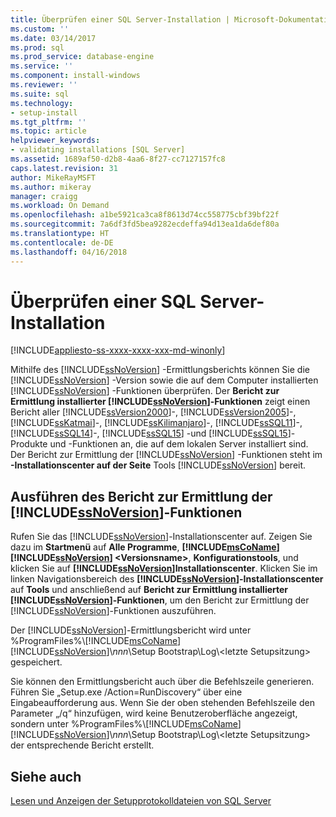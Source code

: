 ```yaml
---
title: Überprüfen einer SQL Server-Installation | Microsoft-Dokumentation
ms.custom: ''
ms.date: 03/14/2017
ms.prod: sql
ms.prod_service: database-engine
ms.service: ''
ms.component: install-windows
ms.reviewer: ''
ms.suite: sql
ms.technology:
- setup-install
ms.tgt_pltfrm: ''
ms.topic: article
helpviewer_keywords:
- validating installations [SQL Server]
ms.assetid: 1689af50-d2b8-4aa6-8f27-cc7127157fc8
caps.latest.revision: 31
author: MikeRayMSFT
ms.author: mikeray
manager: craigg
ms.workload: On Demand
ms.openlocfilehash: a1be5921ca3ca8f8613d74cc558775cbf39bf22f
ms.sourcegitcommit: 7a6df3fd5bea9282ecdeffa94d13ea1da6def80a
ms.translationtype: HT
ms.contentlocale: de-DE
ms.lasthandoff: 04/16/2018
---
```

# <a name="validate-a-sql-server-installation"></a>Überprüfen einer SQL Server-Installation

[!INCLUDE[appliesto-ss-xxxx-xxxx-xxx-md-winonly](../../includes/appliesto-ss-xxxx-xxxx-xxx-md-winonly.md)]
  
  Mithilfe des [!INCLUDE[ssNoVersion](../../includes/ssnoversion-md.md)] -Ermittlungsberichts können Sie die [!INCLUDE[ssNoVersion](../../includes/ssnoversion-md.md)] -Version sowie die auf dem Computer installierten [!INCLUDE[ssNoVersion](../../includes/ssnoversion-md.md)] -Funktionen überprüfen. Der **Bericht zur Ermittlung installierter [!INCLUDE[ssNoVersion](../../includes/ssnoversion-md.md)]-Funktionen** zeigt einen Bericht aller [!INCLUDE[ssVersion2000](../../includes/ssversion2000-md.md)]-, [!INCLUDE[ssVersion2005](../../includes/ssversion2005-md.md)]-, [!INCLUDE[ssKatmai](../../includes/sskatmai-md.md)]-, [!INCLUDE[ssKilimanjaro](../../includes/sskilimanjaro-md.md)]-, [!INCLUDE[ssSQL11](../../includes/sssql11-md.md)]-, [!INCLUDE[ssSQL14](../../includes/sssql14-md.md)]-, [!INCLUDE[ssSQL15](../../includes/sssql15-md.md)] -und [!INCLUDE[ssSQL15](../../includes/sssqlv14-md.md)]-Produkte und -Funktionen an, die auf dem lokalen Server installiert sind. Der Bericht zur Ermittlung der [!INCLUDE[ssNoVersion](../../includes/ssnoversion-md.md)] -Funktionen steht im **-Installationscenter auf der Seite** Tools [!INCLUDE[ssNoVersion](../../includes/ssnoversion-md.md)] bereit.  
  
 ## <a name="run-includessnoversionincludesssnoversion-mdmd-features-discovery-report"></a>Ausführen des Bericht zur Ermittlung der [!INCLUDE[ssNoVersion](../../includes/ssnoversion-md.md)]-Funktionen  
  
 Rufen Sie das [!INCLUDE[ssNoVersion](../../includes/ssnoversion-md.md)]-Installationscenter auf. Zeigen Sie dazu im **Startmenü** auf **Alle Programme**, **[!INCLUDE[msCoName](../../includes/msconame-md.md)][!INCLUDE[ssNoVersion](../../includes/ssnoversion-md.md)] \<Versionsname>**, **Konfigurationstools**, und klicken Sie auf **[!INCLUDE[ssNoVersion](../../includes/ssnoversion-md.md)]Installationscenter**. Klicken Sie im linken Navigationsbereich des **[!INCLUDE[ssNoVersion](../../includes/ssnoversion-md.md)]-Installationscenter** auf **Tools** und anschließend auf **Bericht zur Ermittlung installierter [!INCLUDE[ssNoVersion](../../includes/ssnoversion-md.md)]-Funktionen**, um den Bericht zur Ermittlung der [!INCLUDE[ssNoVersion](../../includes/ssnoversion-md.md)]-Funktionen auszuführen.  
  
 Der [!INCLUDE[ssNoVersion](../../includes/ssnoversion-md.md)]-Ermittlungsbericht wird unter %ProgramFiles%\\[!INCLUDE[msCoName](../../includes/msconame-md.md)][!INCLUDE[ssNoVersion](../../includes/ssnoversion-md.md)]\\*nnn*\Setup Bootstrap\Log\\<letzte Setupsitzung\> gespeichert.  
  
 Sie können den Ermittlungsbericht auch über die Befehlszeile generieren. Führen Sie „Setup.exe /Action=RunDiscovery“ über eine Eingabeaufforderung aus. Wenn Sie der oben stehenden Befehlszeile den Parameter „/q“ hinzufügen, wird keine Benutzeroberfläche angezeigt, sondern unter %ProgramFiles%\\[!INCLUDE[msCoName](../../includes/msconame-md.md)][!INCLUDE[ssNoVersion](../../includes/ssnoversion-md.md)]\\*nnn*\Setup Bootstrap\Log\\<letzte Setupsitzung\> der entsprechende Bericht erstellt.  
  
## <a name="see-also"></a>Siehe auch  
 [Lesen und Anzeigen der Setupprotokolldateien von SQL Server](../../database-engine/install-windows/view-and-read-sql-server-setup-log-files.md)  
  
  
